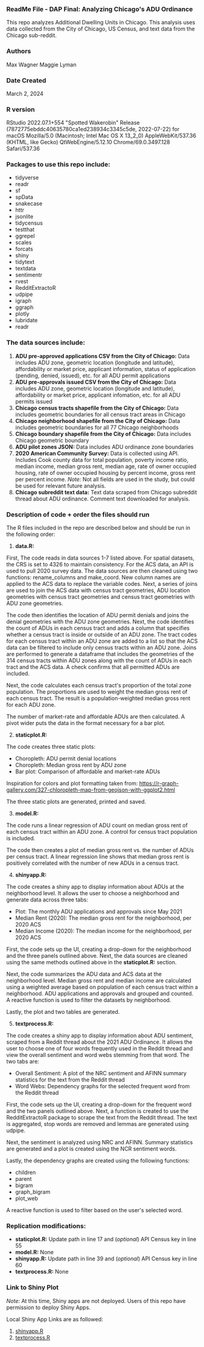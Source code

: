 ### ReadMe File - DAP Final: Analyzing Chicago's ADU Ordinance

This repo analyzes Additional Dwelling Units in Chicago. This analysis uses data collected from the City of Chicago, US Census, and text data from the Chicago sub-reddit.

### Authors

Max Wagner
Maggie Lyman

### Date Created

March 2, 2024 

### R version

RStudio 2022.07.1+554 "Spotted Wakerobin" Release (7872775ebddc40635780ca1ed238934c3345c5de, 2022-07-22) for macOS
Mozilla/5.0 (Macintosh; Intel Mac OS X 13_2_0) AppleWebKit/537.36 (KHTML, like Gecko) QtWebEngine/5.12.10 Chrome/69.0.3497.128 Safari/537.36

### Packages to use this repo include:

- tidyverse
- readr
- sf
- spData
- snakecase
- httr
- jsonlite 
- tidycensus
- testthat
- ggrepel
- scales
- forcats
- shiny
- tidytext
- textdata
- sentimentr
- rvest
- RedditExtractoR
- udpipe
- igraph
- ggraph
- plotly
- lubridate
- readr

### The data sources include:

  1. **ADU pre-approved applications CSV from the City of Chicago:** Data includes ADU zone, geometric location (longitude and latitude), affordability or market price, applicant information, status of application (pending, denied, issued), etc. for all ADU permit applications
  2. **ADU pre-approvals issued CSV from the City of Chicago:** Data includes ADU zone, geometric location (longitude and latitude), affordability or market price, applicant infomation, etc. for all ADU permits issued
  3. **Chicago census tracts shapefile from the City of Chicago:** Data includes geometric boundaries for all census tract areas in Chicago
  4. **Chicago neighborhood shapefile from the City of Chicago:** Data includes geometric boundaries for all 77 Chicago neighborhoods
  5. **Chicago boundary shapefile from the City of Chicago:** Data includes Chicago geometric boundary
  6. **ADU pilot zones JSON:** Data includes ADU ordinance zone boundaries
  7. **2020 American Community Survey:** Data is collected using API. Includes Cook county data for total population, poverty income ratio, median income, median gross rent, median age, rate of owner occupied housing, rate of owner occupied housing by percent income, gross rent per percent income. *Note:* Not all fields are used in the study, but could be used for relevant future analysis.
  8. **Chicago subreddit text data:** Text data scraped from Chicago subreddit thread about ADU ordinance. Comment text downloaded for analysis.
  
### Description of code + order the files should run

The R files included in the repo are described below and should be run in the following order:

   1. **data.R:**

First, The code reads in data sources 1-7 listed above. For spatial datasets, the CRS is set to 4326 to maintain consistency. For the ACS data, an API is used to pull 2020 survey data. The data sources are then cleaned using two functions: rename_columns and make_coord. New column names are applied to the ACS data to replace the variable codes. Next, a series of joins are used to join the ACS data with census tract geometries, ADU location geometries with census tract geometries and census tract geometries with ADU zone geometries.

The code then identifies the location of ADU permit denials and joins the denial geometries with the ADU zone geometries. Next, the code identifies the count of ADUs in each census tract and adds a column that specifies whether a census tract is inside or outside of an ADU zone. The tract codes for each census tract within an ADU zone are added to a list so that the ACS data can be filtered to include only census tracts within an ADU zone. Joins are performed to generate a dataframe that includes the geometries of the 314 census tracts within ADU zones along with the count of ADUs in each tract and the ACS data. A check confirms that all permitted ADUs are included.

Next, the code calculates each census tract's proportion of the total zone population. The proportions are used to weight the median gross rent of each census tract. The result is a population-weighted median gross rent for each ADU zone.

The number of market-rate and affordable ADUs are then calculated. A pivot wider puts the data in the format necessary for a bar plot.

  2. **staticplot.R:** 

The code creates three static plots:

- Choropleth: ADU permit denial locations
- Choropleth: Median gross rent by ADU zone
- Bar plot: Comparison of affordable and market-rate ADUs 

Inspiration for colors and plot formatting taken from: https://r-graph-gallery.com/327-chloropleth-map-from-geojson-with-ggplot2.html

The three static plots are generated, printed and saved. 

   3. **model.R:** 

The code runs a linear regression of ADU count on median gross rent of each census tract within an ADU zone. A control for census tract population is included.

The code then creates a plot of median gross rent vs. the number of ADUs per census tract. A linear regression line shows that median gross rent is positively correlated with the number of new ADUs in a census tract.

   4. **shinyapp.R:**
   
The code creates a shiny app to display information about ADUs at the neighborhood level. It allows the user to choose a neighborhood and generate data across three tabs:

- Plot: The monthly ADU applications and approvals since May 2021
- Median Rent (2020): The median gross rent for the neighborhood, per 2020 ACS
- Median Income (2020): The median income for the neighborhood, per 2020 ACS

First, the code sets up the UI, creating a drop-down for the neighborhood and the three panels outlined above. Next, the data sources are cleaned using the same methods outlined above in the **staticplot.R:** section.

Next, the code summarizes the ADU data and ACS data at the neighborhood level. Median gross rent and median income are calculated using a weighted average based on population of each census tract within a neighborhood. ADU applications and approvals and grouped and counted. A reactive function is used to filter the datasets by neighborhood.

Lastly, the plot and two tables are generated.
   
   5. **textprocess.R:**
   
The code creates a shiny app to display information about ADU sentiment, scraped from a Reddit thread about the 2021 ADU Ordinance. It allows the user to choose one of four words frequently used in the Reddit thread and view the overall sentiment and word webs stemming from that word. The two tabs are:

- Overall Sentiment: A plot of the NRC sentiment and AFINN summary statistics for the text from the Reddit thread
- Word Webs: Dependency graphs for the selected frequent word from the Reddit thread

First, the code sets up the UI, creating a drop-down for the frequent word and the two panels outlined above. Next, a function is created to use the RedditExtractoR package to scrape the text from the Reddit thread. The text is aggregated, stop words are removed and lemmas are generated using udpipe.

Next, the sentiment is analyzed using NRC and AFINN. Summary statistics are generated and a plot is created using the NCR sentiment words.

Lastly, the dependency graphs are created using the following functions:

- children
- parent
- bigram
- graph_bigram
- plot_web

A reactive function is used to filter based on the user's selected word.

### Replication modifications:

  - **staticplot.R:** Update path in line 17 and (*optional*) API Census key in line 55
  - **model.R:** None
  - **shinyapp.R:** Update path in line 39 and (*optional*) API Census key in line 60
  - **textprocess.R:** None
  
### Link to Shiny Plot

*Note:* At this time, Shiny apps are not deployed. Users of this repo have permission to deploy Shiny Apps. 

Local Shiny App Links are as followed:

  1. [shinyapp.R](http://127.0.0.1:5962/)
  2. [textprocess.R](http://127.0.0.1:6970/)
